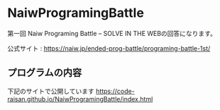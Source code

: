 # NaiwProgramingBattle
第一回 Naiw Programing Battle – SOLVE IN THE WEBの回答になります。

公式サイト : https://naiw.jp/ended-prog-battle/programing-battle-1st/

## プログラムの内容

下記のサイトで公開しています
https://code-raisan.github.io/NaiwProgramingBattle/index.html
